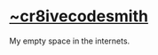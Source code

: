 [~cr8ivecodesmith]
==================

My empty space in the internets.

[~cr8ivecodesmith]: http://mattlebrun.com  
